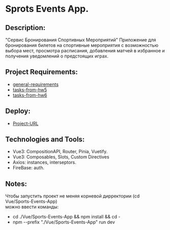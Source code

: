 # Sprots Events App.

## Description:

"Сервис Бронирования Спортивных Мероприятий"
Приложение для бронирования билетов на спортивные мероприятия с возможностью выбора мест,
просмотра расписания, добавления матчей в избранное и получения уведомлений о предстоящих играх.

## Project Requirements:

- [general-requirements](https://gist.github.com/morphey312/8b30492b19ffa94f2f4d975cc961f960)
- [tasks-from-hw5](https://gist.github.com/morphey312/ea695b8119a7da9440d1308c9d7f60f4)
- [tasks-from-hw6](https://gist.github.com/morphey312/da6d3877be05af747cb5bcbe6cd12157)

## Deploy:

- [Project-URL](https://alexhiriavenko.github.io/Palmo-Edu/Sports-Events/)

## Technologies and Tools:

- Vue3: CompositionAPI, Router, Pinia, Vuetify.
- Vue3: Composables, Slots, Custom Directives
- Axios: instances, interseptors.
- FireBase: auth.

## Notes:
Чтобы запустить проект не меняя корневой дирректории (cd Vue/Sports-Events-App) <br>
можно ввести команды:
  - cd ./Vue/Sports-Events-App && npm install && cd -
  - npm --prefix "./Vue/Sports-Events-App" run dev
